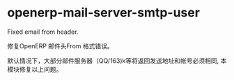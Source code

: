 openerp-mail-server-smtp-user
=============================

Fixed email from header.  

修复OpenERP 邮件头From 格式错误。  

默认情况下，大部分邮件服务器（QQ/163)k等将返回发送地址和帐号必须相同, 本模块修复以上问题。

